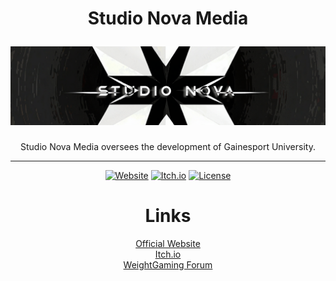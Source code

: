 <div align="center">
  <h1>Studio Nova Media</p>
  <img src="assets/studionova_1024x256.png" alt="Studio Nova Media Logo"/>
</div>

<div align="center">

Studio Nova Media oversees the development of Gainesport University.

---
[![Website](https://img.shields.io/badge/Website-Live-brightgreen?style=for-the-badge&logo=github)](https://skynotmine.github.io/)
[![Itch.io](https://img.shields.io/badge/Play_Demo-Itch.io-ff6b6b?style=for-the-badge&logo=itch.io)](https://skynotmine.itch.io/gainesport-university)
[![License](https://img.shields.io/badge/License-All_Rights_Reserved-blue?style=for-the-badge)](LICENSE)


# Links
[Official Website](https://skynotmine.github.io/)  
[Itch.io](https://itch.io/dashboard)  
[WeightGaming Forum](https://forum.weightgaming.com/t/gainesport-university-a-wg-visual-novel/33853)
</div>
